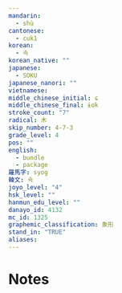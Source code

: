 ```yaml
---
mandarin:
  - shù
cantonese:
  - cuk1
korean:
  - 속
korean_native: ""
japanese:
  - SOKU
japanese_nanori: ""
vietnamese:
middle_chinese_initial: ɕ
middle_chinese_final: ɨok
stroke_count: "7"
radical: 木
skip_number: 4-7-3
grade_level: 4
pos: ""
english:
  - bundle
  - package
羅馬字: syog
韓文: 쇽
joyo_level: "4"
hsk_level: ""
hanmun_edu_level: ""
danayo_id: 4132
mc_id: 1325
graphemic_classification: 象形
stand_in: "TRUE"
aliases:
---
```


# Notes
